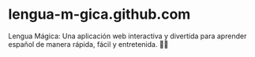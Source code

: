 # lengua-m-gica.github.com
Lengua Mágica: Una aplicación web interactiva y divertida para aprender español de manera rápida, fácil y entretenida. 🌈✨
